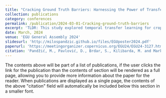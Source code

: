```yaml
---
title: "Cracking Ground Truth Barriers: Harnessing the Power of Transfer Learning for Crop Mapping"
collection: publications
category: conferences
permalink: /publication/2024-03-01-Cracking-ground-truth-barriers
excerpt: 'TLDR: This study explored temporal transfer learning for crop mapping in Vojvodina, Serbia, using SAR satellite imagery and ground truth data from 2017-2020. By focusing on smaller buffer zones around Novi Sad (20, 25, and 30 km) for retraining, the CNN-1D model achieved higher accuracy than training from scratch, with F1 scores of 74%, 79%, and 83%, respectively. Results suggest that transfer learning can reduce the need for extensive ground truth data collection, but accuracy may be affected by the uniformity of sampling areas, especially when compared to randomly distributed samples across the test region.'
date: March, 2024
venue: 'EGU General Assembly 2024'
slidesurl: 'http://milospandzic.github.io/files/EGUposter2024.pdf'
paperurl: 'https://meetingorganizer.copernicus.org/EGU24/EGU24-3127.html'
citation: 'Pandžić, M., Pavlović, D., Brdar, S., Kilibarda, M. and Marko, O., 2024. Cracking Ground Truth Barriers: Harnessing the Power of Transfer Learning for Crop Mapping (No. EGU24-3127). Copernicus Meetings.'
---
```


The contents above will be part of a list of publications, if the user clicks the link for the publication than the contents of section will be rendered as a full page, allowing you to provide more information about the paper for the reader. When publications are displayed as a single page, the contents of the above "citation" field will automatically be included below this section in a smaller font.
